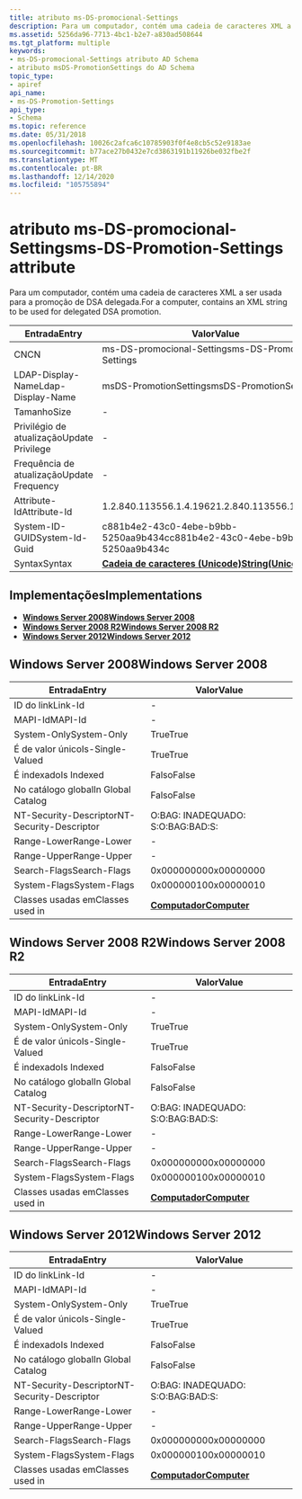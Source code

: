 ```yaml
---
title: atributo ms-DS-promocional-Settings
description: Para um computador, contém uma cadeia de caracteres XML a ser usada para a promoção de DSA delegada.
ms.assetid: 5256da96-7713-4bc1-b2e7-a830ad508644
ms.tgt_platform: multiple
keywords:
- ms-DS-promocional-Settings atributo AD Schema
- atributo msDS-PromotionSettings do AD Schema
topic_type:
- apiref
api_name:
- ms-DS-Promotion-Settings
api_type:
- Schema
ms.topic: reference
ms.date: 05/31/2018
ms.openlocfilehash: 10026c2afca6c10785903f0f4e8cb5c52e9183ae
ms.sourcegitcommit: b77ace27b0432e7cd3863191b11926be032fbe2f
ms.translationtype: MT
ms.contentlocale: pt-BR
ms.lasthandoff: 12/14/2020
ms.locfileid: "105755894"
---
```

# <a name="ms-ds-promotion-settings-attribute"></a><span data-ttu-id="4309d-105">atributo ms-DS-promocional-Settings</span><span class="sxs-lookup"><span data-stu-id="4309d-105">ms-DS-Promotion-Settings attribute</span></span>

<span data-ttu-id="4309d-106">Para um computador, contém uma cadeia de caracteres XML a ser usada para a promoção de DSA delegada.</span><span class="sxs-lookup"><span data-stu-id="4309d-106">For a computer, contains an XML string to be used for delegated DSA promotion.</span></span>



| <span data-ttu-id="4309d-107">Entrada</span><span class="sxs-lookup"><span data-stu-id="4309d-107">Entry</span></span> | <span data-ttu-id="4309d-108">Valor</span><span class="sxs-lookup"><span data-stu-id="4309d-108">Value</span></span> |
|-------------------|---------------------------------------------|
| <span data-ttu-id="4309d-109">CN</span><span class="sxs-lookup"><span data-stu-id="4309d-109">CN</span></span>                | <span data-ttu-id="4309d-110">ms-DS-promocional-Settings</span><span class="sxs-lookup"><span data-stu-id="4309d-110">ms-DS-Promotion-Settings</span></span>                    |
| <span data-ttu-id="4309d-111">LDAP-Display-Name</span><span class="sxs-lookup"><span data-stu-id="4309d-111">Ldap-Display-Name</span></span> | <span data-ttu-id="4309d-112">msDS-PromotionSettings</span><span class="sxs-lookup"><span data-stu-id="4309d-112">msDS-PromotionSettings</span></span>                      |
| <span data-ttu-id="4309d-113">Tamanho</span><span class="sxs-lookup"><span data-stu-id="4309d-113">Size</span></span>              | \-                                          |
| <span data-ttu-id="4309d-114">Privilégio de atualização</span><span class="sxs-lookup"><span data-stu-id="4309d-114">Update Privilege</span></span>  | \-                                          |
| <span data-ttu-id="4309d-115">Frequência de atualização</span><span class="sxs-lookup"><span data-stu-id="4309d-115">Update Frequency</span></span>  | \-                                          |
| <span data-ttu-id="4309d-116">Attribute-Id</span><span class="sxs-lookup"><span data-stu-id="4309d-116">Attribute-Id</span></span>      | <span data-ttu-id="4309d-117">1.2.840.113556.1.4.1962</span><span class="sxs-lookup"><span data-stu-id="4309d-117">1.2.840.113556.1.4.1962</span></span>                     |
| <span data-ttu-id="4309d-118">System-ID-GUID</span><span class="sxs-lookup"><span data-stu-id="4309d-118">System-Id-Guid</span></span>    | <span data-ttu-id="4309d-119">c881b4e2-43c0-4ebe-b9bb-5250aa9b434c</span><span class="sxs-lookup"><span data-stu-id="4309d-119">c881b4e2-43c0-4ebe-b9bb-5250aa9b434c</span></span>        |
| <span data-ttu-id="4309d-120">Syntax</span><span class="sxs-lookup"><span data-stu-id="4309d-120">Syntax</span></span>            | [<span data-ttu-id="4309d-121">**Cadeia de caracteres (Unicode)**</span><span class="sxs-lookup"><span data-stu-id="4309d-121">**String(Unicode)**</span></span>](s-string-unicode.md) |



## <a name="implementations"></a><span data-ttu-id="4309d-122">Implementações</span><span class="sxs-lookup"><span data-stu-id="4309d-122">Implementations</span></span>

-   [<span data-ttu-id="4309d-123">**Windows Server 2008**</span><span class="sxs-lookup"><span data-stu-id="4309d-123">**Windows Server 2008**</span></span>](#windows-server-2008)
-   [<span data-ttu-id="4309d-124">**Windows Server 2008 R2**</span><span class="sxs-lookup"><span data-stu-id="4309d-124">**Windows Server 2008 R2**</span></span>](#windows-server-2008-r2)
-   [<span data-ttu-id="4309d-125">**Windows Server 2012**</span><span class="sxs-lookup"><span data-stu-id="4309d-125">**Windows Server 2012**</span></span>](#windows-server-2012)

## <a name="windows-server-2008"></a><span data-ttu-id="4309d-126">Windows Server 2008</span><span class="sxs-lookup"><span data-stu-id="4309d-126">Windows Server 2008</span></span>



| <span data-ttu-id="4309d-127">Entrada</span><span class="sxs-lookup"><span data-stu-id="4309d-127">Entry</span></span> | <span data-ttu-id="4309d-128">Valor</span><span class="sxs-lookup"><span data-stu-id="4309d-128">Value</span></span> |
|------------------------|-------------------------------------------|
| <span data-ttu-id="4309d-129">ID do link</span><span class="sxs-lookup"><span data-stu-id="4309d-129">Link-Id</span></span>                | \-                                        |
| <span data-ttu-id="4309d-130">MAPI-Id</span><span class="sxs-lookup"><span data-stu-id="4309d-130">MAPI-Id</span></span>                | \-                                        |
| <span data-ttu-id="4309d-131">System-Only</span><span class="sxs-lookup"><span data-stu-id="4309d-131">System-Only</span></span>            | <span data-ttu-id="4309d-132">True</span><span class="sxs-lookup"><span data-stu-id="4309d-132">True</span></span>                                      |
| <span data-ttu-id="4309d-133">É de valor único</span><span class="sxs-lookup"><span data-stu-id="4309d-133">Is-Single-Valued</span></span>       | <span data-ttu-id="4309d-134">True</span><span class="sxs-lookup"><span data-stu-id="4309d-134">True</span></span>                                      |
| <span data-ttu-id="4309d-135">É indexado</span><span class="sxs-lookup"><span data-stu-id="4309d-135">Is Indexed</span></span>             | <span data-ttu-id="4309d-136">Falso</span><span class="sxs-lookup"><span data-stu-id="4309d-136">False</span></span>                                     |
| <span data-ttu-id="4309d-137">No catálogo global</span><span class="sxs-lookup"><span data-stu-id="4309d-137">In Global Catalog</span></span>      | <span data-ttu-id="4309d-138">Falso</span><span class="sxs-lookup"><span data-stu-id="4309d-138">False</span></span>                                     |
| <span data-ttu-id="4309d-139">NT-Security-Descriptor</span><span class="sxs-lookup"><span data-stu-id="4309d-139">NT-Security-Descriptor</span></span> | <span data-ttu-id="4309d-140">O:BAG: INADEQUADO: S:</span><span class="sxs-lookup"><span data-stu-id="4309d-140">O:BAG:BAD:S:</span></span>                              |
| <span data-ttu-id="4309d-141">Range-Lower</span><span class="sxs-lookup"><span data-stu-id="4309d-141">Range-Lower</span></span>            | \-                                        |
| <span data-ttu-id="4309d-142">Range-Upper</span><span class="sxs-lookup"><span data-stu-id="4309d-142">Range-Upper</span></span>            | \-                                        |
| <span data-ttu-id="4309d-143">Search-Flags</span><span class="sxs-lookup"><span data-stu-id="4309d-143">Search-Flags</span></span>           | <span data-ttu-id="4309d-144">0x00000000</span><span class="sxs-lookup"><span data-stu-id="4309d-144">0x00000000</span></span>                                |
| <span data-ttu-id="4309d-145">System-Flags</span><span class="sxs-lookup"><span data-stu-id="4309d-145">System-Flags</span></span>           | <span data-ttu-id="4309d-146">0x00000010</span><span class="sxs-lookup"><span data-stu-id="4309d-146">0x00000010</span></span>                                |
| <span data-ttu-id="4309d-147">Classes usadas em</span><span class="sxs-lookup"><span data-stu-id="4309d-147">Classes used in</span></span>        | [<span data-ttu-id="4309d-148">**Computador**</span><span class="sxs-lookup"><span data-stu-id="4309d-148">**Computer**</span></span>](c-computer.md)<br/> |



## <a name="windows-server-2008-r2"></a><span data-ttu-id="4309d-149">Windows Server 2008 R2</span><span class="sxs-lookup"><span data-stu-id="4309d-149">Windows Server 2008 R2</span></span>



| <span data-ttu-id="4309d-150">Entrada</span><span class="sxs-lookup"><span data-stu-id="4309d-150">Entry</span></span> | <span data-ttu-id="4309d-151">Valor</span><span class="sxs-lookup"><span data-stu-id="4309d-151">Value</span></span> |
|------------------------|-------------------------------------------|
| <span data-ttu-id="4309d-152">ID do link</span><span class="sxs-lookup"><span data-stu-id="4309d-152">Link-Id</span></span>                | \-                                        |
| <span data-ttu-id="4309d-153">MAPI-Id</span><span class="sxs-lookup"><span data-stu-id="4309d-153">MAPI-Id</span></span>                | \-                                        |
| <span data-ttu-id="4309d-154">System-Only</span><span class="sxs-lookup"><span data-stu-id="4309d-154">System-Only</span></span>            | <span data-ttu-id="4309d-155">True</span><span class="sxs-lookup"><span data-stu-id="4309d-155">True</span></span>                                      |
| <span data-ttu-id="4309d-156">É de valor único</span><span class="sxs-lookup"><span data-stu-id="4309d-156">Is-Single-Valued</span></span>       | <span data-ttu-id="4309d-157">True</span><span class="sxs-lookup"><span data-stu-id="4309d-157">True</span></span>                                      |
| <span data-ttu-id="4309d-158">É indexado</span><span class="sxs-lookup"><span data-stu-id="4309d-158">Is Indexed</span></span>             | <span data-ttu-id="4309d-159">Falso</span><span class="sxs-lookup"><span data-stu-id="4309d-159">False</span></span>                                     |
| <span data-ttu-id="4309d-160">No catálogo global</span><span class="sxs-lookup"><span data-stu-id="4309d-160">In Global Catalog</span></span>      | <span data-ttu-id="4309d-161">Falso</span><span class="sxs-lookup"><span data-stu-id="4309d-161">False</span></span>                                     |
| <span data-ttu-id="4309d-162">NT-Security-Descriptor</span><span class="sxs-lookup"><span data-stu-id="4309d-162">NT-Security-Descriptor</span></span> | <span data-ttu-id="4309d-163">O:BAG: INADEQUADO: S:</span><span class="sxs-lookup"><span data-stu-id="4309d-163">O:BAG:BAD:S:</span></span>                              |
| <span data-ttu-id="4309d-164">Range-Lower</span><span class="sxs-lookup"><span data-stu-id="4309d-164">Range-Lower</span></span>            | \-                                        |
| <span data-ttu-id="4309d-165">Range-Upper</span><span class="sxs-lookup"><span data-stu-id="4309d-165">Range-Upper</span></span>            | \-                                        |
| <span data-ttu-id="4309d-166">Search-Flags</span><span class="sxs-lookup"><span data-stu-id="4309d-166">Search-Flags</span></span>           | <span data-ttu-id="4309d-167">0x00000000</span><span class="sxs-lookup"><span data-stu-id="4309d-167">0x00000000</span></span>                                |
| <span data-ttu-id="4309d-168">System-Flags</span><span class="sxs-lookup"><span data-stu-id="4309d-168">System-Flags</span></span>           | <span data-ttu-id="4309d-169">0x00000010</span><span class="sxs-lookup"><span data-stu-id="4309d-169">0x00000010</span></span>                                |
| <span data-ttu-id="4309d-170">Classes usadas em</span><span class="sxs-lookup"><span data-stu-id="4309d-170">Classes used in</span></span>        | [<span data-ttu-id="4309d-171">**Computador**</span><span class="sxs-lookup"><span data-stu-id="4309d-171">**Computer**</span></span>](c-computer.md)<br/> |



## <a name="windows-server-2012"></a><span data-ttu-id="4309d-172">Windows Server 2012</span><span class="sxs-lookup"><span data-stu-id="4309d-172">Windows Server 2012</span></span>



| <span data-ttu-id="4309d-173">Entrada</span><span class="sxs-lookup"><span data-stu-id="4309d-173">Entry</span></span> | <span data-ttu-id="4309d-174">Valor</span><span class="sxs-lookup"><span data-stu-id="4309d-174">Value</span></span> |
|------------------------|-------------------------------------------|
| <span data-ttu-id="4309d-175">ID do link</span><span class="sxs-lookup"><span data-stu-id="4309d-175">Link-Id</span></span>                | \-                                        |
| <span data-ttu-id="4309d-176">MAPI-Id</span><span class="sxs-lookup"><span data-stu-id="4309d-176">MAPI-Id</span></span>                | \-                                        |
| <span data-ttu-id="4309d-177">System-Only</span><span class="sxs-lookup"><span data-stu-id="4309d-177">System-Only</span></span>            | <span data-ttu-id="4309d-178">True</span><span class="sxs-lookup"><span data-stu-id="4309d-178">True</span></span>                                      |
| <span data-ttu-id="4309d-179">É de valor único</span><span class="sxs-lookup"><span data-stu-id="4309d-179">Is-Single-Valued</span></span>       | <span data-ttu-id="4309d-180">True</span><span class="sxs-lookup"><span data-stu-id="4309d-180">True</span></span>                                      |
| <span data-ttu-id="4309d-181">É indexado</span><span class="sxs-lookup"><span data-stu-id="4309d-181">Is Indexed</span></span>             | <span data-ttu-id="4309d-182">Falso</span><span class="sxs-lookup"><span data-stu-id="4309d-182">False</span></span>                                     |
| <span data-ttu-id="4309d-183">No catálogo global</span><span class="sxs-lookup"><span data-stu-id="4309d-183">In Global Catalog</span></span>      | <span data-ttu-id="4309d-184">Falso</span><span class="sxs-lookup"><span data-stu-id="4309d-184">False</span></span>                                     |
| <span data-ttu-id="4309d-185">NT-Security-Descriptor</span><span class="sxs-lookup"><span data-stu-id="4309d-185">NT-Security-Descriptor</span></span> | <span data-ttu-id="4309d-186">O:BAG: INADEQUADO: S:</span><span class="sxs-lookup"><span data-stu-id="4309d-186">O:BAG:BAD:S:</span></span>                              |
| <span data-ttu-id="4309d-187">Range-Lower</span><span class="sxs-lookup"><span data-stu-id="4309d-187">Range-Lower</span></span>            | \-                                        |
| <span data-ttu-id="4309d-188">Range-Upper</span><span class="sxs-lookup"><span data-stu-id="4309d-188">Range-Upper</span></span>            | \-                                        |
| <span data-ttu-id="4309d-189">Search-Flags</span><span class="sxs-lookup"><span data-stu-id="4309d-189">Search-Flags</span></span>           | <span data-ttu-id="4309d-190">0x00000000</span><span class="sxs-lookup"><span data-stu-id="4309d-190">0x00000000</span></span>                                |
| <span data-ttu-id="4309d-191">System-Flags</span><span class="sxs-lookup"><span data-stu-id="4309d-191">System-Flags</span></span>           | <span data-ttu-id="4309d-192">0x00000010</span><span class="sxs-lookup"><span data-stu-id="4309d-192">0x00000010</span></span>                                |
| <span data-ttu-id="4309d-193">Classes usadas em</span><span class="sxs-lookup"><span data-stu-id="4309d-193">Classes used in</span></span>        | [<span data-ttu-id="4309d-194">**Computador**</span><span class="sxs-lookup"><span data-stu-id="4309d-194">**Computer**</span></span>](c-computer.md)<br/> |



 

 





